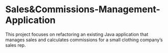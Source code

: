 # Sales&Commissions-Management-Application
 This project focuses on refactoring an existing Java application that manages sales and calculates commissions for a small clothing company’s sales rep.
